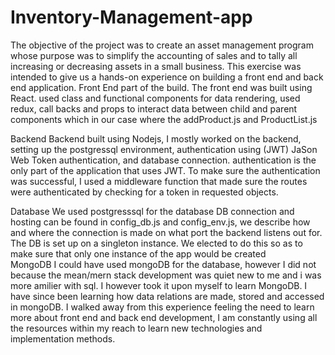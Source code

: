 # Inventory-Management-app
The objective of the project was to create an asset management program whose purpose was to simplify the accounting of sales and to tally all increasing or decreasing assets in a small business. 
This exercise was intended to give us a hands-on experience on building a front end and back end application.
Front End part of the build.
  The front end was built using React.
  used class and functional components for data rendering, used redux, call backs and props to interact data between child and parent       components which in our case where the addProduct.js and ProductList.js 
  
  Backend
  Backend built using Nodejs, 
  I mostly worked on the backend, setting up the postgressql environment, authentication using (JWT) JaSon Web Token authentication, and     database connection.
  authentication is the only part of the application that uses JWT. 
  To make sure the authentication was successful, I used a middleware function that made sure the routes were authenticated by checking     for a token in requested objects.
  
  Database
  We used postgresssql for the database
  DB connection and hosting can be found in config_db.js and config_env.js, we describe how and where the connection is made on what port   the backend listens out for.
  The DB is set up on a singleton instance. We elected to do this so as  to make sure that only one instance of the app would be created    
  MongoDB
  I could have used mongoDB for the database, however I did not because the mean/mern stack development was quiet new to me and i was more  amilier with sql. I however took it upon myself to learn MongoDB. I have since been learning how data relations are made, stored and accessed in mongoDB.
  I walked away from this experience feeling the need to learn more about front end and back end development, I am constantly using all the resources within my reach to learn new technologies and implementation methods.
  

